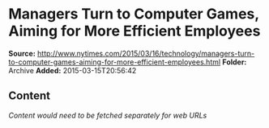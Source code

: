 # Managers Turn to Computer Games, Aiming for More Efficient Employees

**Source:** http://www.nytimes.com/2015/03/16/technology/managers-turn-to-computer-games-aiming-for-more-efficient-employees.html
**Folder:** Archive
**Added:** 2015-03-15T20:56:42




## Content
*Content would need to be fetched separately for web URLs*
